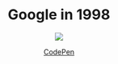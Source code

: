 <h1 align="center">Google in 1998</h1>

<p align="center">
  <img src="https://raw.githubusercontent.com/thenesern/Google-in-1998/master/image.png" />
</p>
<p align="center">
 <a align="center" href="https://codepen.io/thenesern/pen/qBXawZX">CodePen</a>
</p>
